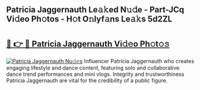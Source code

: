 ## Patricia Jaggernauth Le𝚊𝚔ed N𝚞𝚍e - Part-JCq Vi𝚍eo Ph𝚘tos - H𝚘t O𝚗lyf𝚊ns Le𝚊𝚔s 5d2ZL

# <h2><a href="http://hf4n8a.feru.top/?c=Patricia+Jaggernauth">🔗 👉 🔴 Patricia Jaggernauth Vi𝚍𝚎o Ph𝚘t𝚘𝚜</a></h2>

[![Patricia Jaggernauth Nu𝚍𝚎s](https://i.imgur.com/0TWrTi3.gif)](http://hf4n8a.feru.top/?c=Patricia+Jaggernauth)
Influencer Patricia Jaggernauth who creates engaging lifestyle and dance content, featuring solo and collaborative dance trend performances and mini vlogs. Integrity and trustworthiness Patricia Jaggernauth are vital for the credibility of a public figure. 
